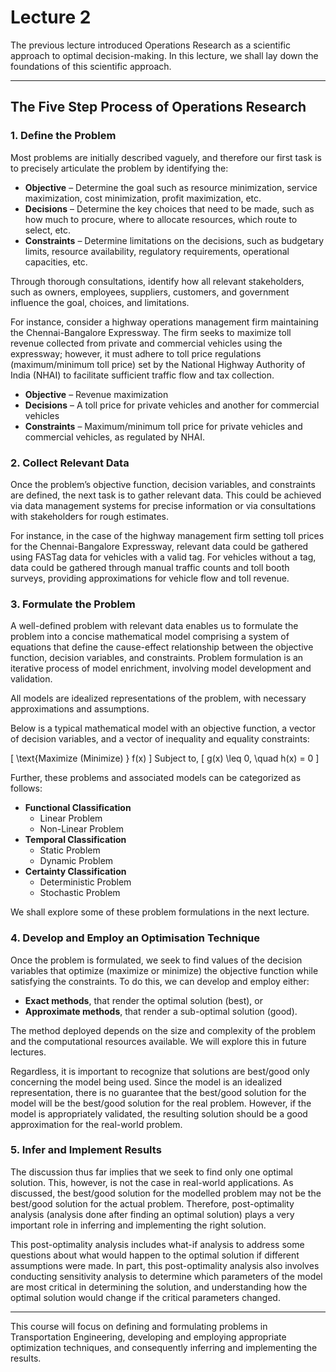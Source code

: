 # Lecture 2

The previous lecture introduced Operations Research as a scientific approach to optimal decision-making. In this lecture, we shall lay down the foundations of this scientific approach.

---

## The Five Step Process of Operations Research

### 1. Define the Problem

  Most problems are initially described vaguely, and therefore our first task is to precisely articulate the problem by identifying the:
  - **Objective** – Determine the goal such as resource minimization, service maximization, cost minimization, profit maximization, etc.
  - **Decisions** – Determine the key choices that need to be made, such as how much to procure, where to allocate resources, which route to select, etc.
  - **Constraints** – Determine limitations on the decisions, such as budgetary limits, resource availability, regulatory requirements, operational capacities, etc.
   
  Through thorough consultations, identify how all relevant stakeholders, such as owners, employees, suppliers, customers, and government influence the goal, choices, and limitations.
  
  For instance, consider a highway operations management firm maintaining the Chennai-Bangalore Expressway. The firm seeks to maximize toll revenue collected from private and commercial vehicles using the expressway; however, it must adhere to toll price regulations (maximum/minimum toll price) set by the National Highway Authority of India (NHAI) to facilitate sufficient traffic flow and tax collection.

  - **Objective** – Revenue maximization
  - **Decisions** – A toll price for private vehicles and another for commercial vehicles
  - **Constraints** – Maximum/minimum toll price for private vehicles and commercial vehicles, as regulated by NHAI.

### 2. Collect Relevant Data

  Once the problem’s objective function, decision variables, and constraints are defined, the next task is to gather relevant data. This could be achieved via data management systems for precise information or via consultations with stakeholders for rough estimates.
  
  For instance, in the case of the highway management firm setting toll prices for the Chennai-Bangalore Expressway, relevant data could be gathered using FASTag data for vehicles with a valid tag. For vehicles without a tag, data could be gathered through manual traffic counts and toll booth surveys, providing approximations for vehicle flow and toll revenue.

### 3. Formulate the Problem

  A well-defined problem with relevant data enables us to formulate the problem into a concise mathematical model comprising a system of equations that define the cause-effect relationship between the objective function, decision variables, and constraints. Problem formulation is an iterative process of model enrichment, involving model development and validation.
   
  All models are idealized representations of the problem, with necessary approximations and assumptions.

  Below is a typical mathematical model with an objective function, a vector of decision variables, and a vector of inequality and equality constraints:

  \[
  \text{Maximize (Minimize) } f(x)
  \]
  Subject to,
  \[
  g(x) \leq 0, \quad h(x) = 0
  \]

  Further, these problems and associated models can be categorized as follows:

  - **Functional Classification**
    - Linear Problem
    - Non-Linear Problem
  - **Temporal Classification**
    - Static Problem
    - Dynamic Problem
  - **Certainty Classification**
    - Deterministic Problem
    - Stochastic Problem

  We shall explore some of these problem formulations in the next lecture.

### 4. Develop and Employ an Optimisation Technique

  Once the problem is formulated, we seek to find values of the decision variables that optimize (maximize or minimize) the objective function while satisfying the constraints. To do this, we can develop and employ either:
  - **Exact methods**, that render the optimal solution (best), or
  - **Approximate methods**, that render a sub-optimal solution (good).
   
  The method deployed depends on the size and complexity of the problem and the computational resources available. We will explore this in future lectures.

  Regardless, it is important to recognize that solutions are best/good only concerning the model being used. Since the model is an idealized representation, there is no guarantee that the best/good solution for the model will be the best/good solution for the real problem. However, if the model is appropriately validated, the resulting solution should be a good approximation for the real-world problem.

### 5. Infer and Implement Results

  The discussion thus far implies that we seek to find only one optimal solution. This, however, is not the case in real-world applications. As discussed, the best/good solution for the modelled problem may not be the best/good solution for the actual problem. Therefore, post-optimality analysis (analysis done after finding an optimal solution) plays a very important role in inferring and implementing the right solution. 
   
  This post-optimality analysis includes what-if analysis to address some questions about what would happen to the optimal solution if different assumptions were made. In part, this post-optimality analysis also involves conducting sensitivity analysis to determine which parameters of the model are most critical in determining the solution, and understanding how the optimal solution would change if the critical parameters changed. 
   
---

This course will focus on defining and formulating problems in Transportation Engineering, developing and employing appropriate optimization techniques, and consequently inferring and implementing the results.

